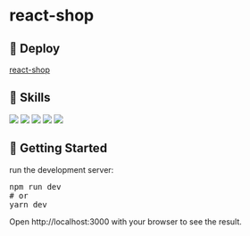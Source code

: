 # react-shop

## 🔗 Deploy
<a href="https://react-shop-nu-two.vercel.app/" target="_blank">react-shop</a>

## 🔨 Skills
<img src="https://img.shields.io/badge/React-61DAFB?style=for-the-badge&logo=React&logoColor=black">  <img src="https://img.shields.io/badge/Vite-646CFF?style=for-the-badge&logo=Vite&logoColor=white"> <img src="https://img.shields.io/badge/TypeScript-3178C6?style=for-the-badge&logo=TypeScript&logoColor=white"> <img src="https://img.shields.io/badge/Tailwind CSS-06B6D4?style=for-the-badge&logo=Tailwind CSS&logoColor=white"> <img src="https://img.shields.io/badge/Axios-5A29E4?style=for-the-badge&logo=Axios&logoColor=white"> 

## 🚀 Getting Started
run the development server:

<pre>
npm run dev
# or
yarn dev
</pre>

Open http://localhost:3000 with your browser to see the result.
